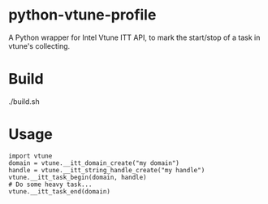 # python-vtune-profile
A Python wrapper for Intel Vtune ITT API, to mark the start/stop of a task in vtune's collecting.

# Build
./build.sh

# Usage
```
import vtune
domain = vtune.__itt_domain_create("my domain")
handle = vtune.__itt_string_handle_create("my handle")
vtune.__itt_task_begin(domain, handle)
# Do some heavy task...
vtune.__itt_task_end(domain)
```
